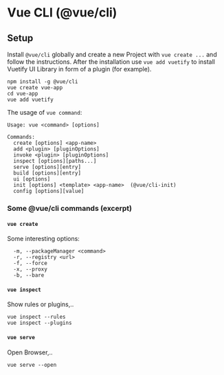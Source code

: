 # Vue CLI (@vue/cli)

## Setup

Install `@vue/cli` globally and create a new Project
with `vue create ...` and follow the instructions. After
the installation use `vue add vuetify` to install
Vuetify UI Library in form of a plugin (for example).

```shell
npm install -g @vue/cli
vue create vue-app
cd vue-app
vue add vuetify
```

The usage of `vue command`:

```shell
Usage: vue <command> [options]

Commands:
  create [options] <app-name>
  add <plugin> [pluginOptions]
  invoke <plugin> [pluginOptions]
  inspect [options][paths...]
  serve [options][entry]
  build [options][entry]
  ui [options]
  init [options] <template> <app-name>  (@vue/cli-init)
  config [options][value]
```

### Some @vue/cli commands (excerpt)

#### `vue create`

Some interesting options:

```shell
  -m, --packageManager <command>
  -r, --registry <url>
  -f, --force
  -x, --proxy
  -b, --bare
```

#### `vue inspect`

Show rules or plugins,..

```shell
vue inspect --rules
vue inspect --plugins
```

#### `vue serve`

Open Browser,..

```shell
vue serve --open
```
